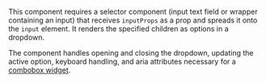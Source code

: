 This component requires a selector component (input text field or wrapper containing an input)
that receives `inputProps` as a prop and spreads it onto the `input` element.
It renders the specified children as options in a dropdown.

The component handles opening and closing the dropdown, updating the active option,
keyboard handling, and aria attributes necessary for a [combobox widget](https://www.w3.org/TR/wai-aria/roles#combobox).
